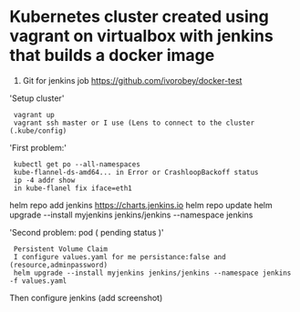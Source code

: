 # Kubernetes cluster created using vagrant on virtualbox with jenkins that builds a docker image
1) Git for jenkins job https://github.com/ivorobey/docker-test


 'Setup cluster'
 
     vagrant up
     vagrant ssh master or I use (Lens to connect to the cluster (.kube/config)
 
 
 
 'First problem:' 
 
     kubectl get po --all-namespaces
     kube-flannel-ds-amd64... in Error or CrashloopBackoff status
     ip -4 addr show
     in kube-flanel fix iface=eth1


helm repo add jenkins https://charts.jenkins.io
helm repo update
helm upgrade --install myjenkins jenkins/jenkins --namespace jenkins

'Second problem: pod ( pending status )'

     Persistent Volume Claim
     I configure values.yaml for me persistance:false and (resource,adminpassword) 
     helm upgrade --install myjenkins jenkins/jenkins --namespace jenkins -f values.yaml

Then configure jenkins (add screenshot)
 
